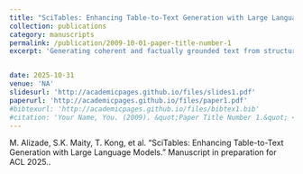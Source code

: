 ```yaml
---
title: "SciTables: Enhancing Table-to-Text Generation with Large Language Models.(Manuscript in prepartion)"
collection: publications
category: manuscripts
permalink: /publication/2009-10-01-paper-title-number-1
excerpt: 'Generating coherent and factually grounded text from structured data remains a core challenge in natural language generation, with critical applications in scientific communication, medical documentation, and automated reporting. However, existing datasets predominantly emphasize open-domain or simplified table formats, limiting progress in complex, high-stakes domains.We introduce SciTables, a new dataset and framework for scientific table-to-text generation that addresses this gap. SciTables is constructed from peer-reviewed Computer Science papers on arXiv (2017–2023) and contains complex tables rich in numeric and symbolic content paired with naturally occurring textual descriptions. Unlike prior efforts that rely heavily on manual annotation, our approach employs a scalable, semi-automated pipeline to extract, clean, and align tables with their associated text, preserving domain-specific language while minimizing annotation costs.The resulting benchmark poses realistic challenges for current models and enables rigorous evaluation of factuality, coherence, and domain adaptation. We further conduct extensive experiments with state-of-the-art generation models and evaluation strategies—including LLMs-as-judges and embedding-based semantic metrics—providing insights into model performance in high-precision scientific settings. Our work lays a foundation for developing more faithful and informative table-to-text systems in specialized domains.'


date: 2025-10-31
venue: 'NA'
slidesurl: 'http://academicpages.github.io/files/slides1.pdf'
paperurl: 'http://academicpages.github.io/files/paper1.pdf'
#bibtexurl: 'http://academicpages.github.io/files/bibtex1.bib'
#citation: 'Your Name, You. (2009). &quot;Paper Title Number 1.&quot; <i>Journal 1</i>. 1(1).'
---
```

M. Alizade, S.K. Maity, T. Kong, et al.
“SciTables: Enhancing Table-to-Text Generation with Large Language Models.”
Manuscript in preparation for ACL 2025..
